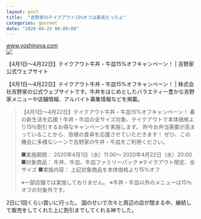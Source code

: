 ```yaml
---
layout: post
title:  "吉野家のテイクアウト15%オフは最高だったよ"
categories: gourmet
date: "2020-04-23 00:00:00"
---
```



<div class="card">
  <a href="https://www.yoshinoya.com/campaign/takeout15off_202004/"></a>
  <div class="card__header">
    <a href="https://www.yoshinoya.com/campaign/takeout15off_202004/">www.yoshinoya.com</a>
  </div>
  <div class="card__image">
    <img src="https://www.yoshinoya.com/wp-content/uploads/2020/03/26115020/ogp_15off202004.jpg">
  </div>
  <div class="card__title">
    <p>【4月1日～4月22日】テイクアウト牛丼・牛皿15%オフキャンペーン！ | 吉野家公式ウェブサイト</p>
  </div>
  <div class="card__description">
    <p>【4月1日～4月22日】テイクアウト牛丼・牛皿15%オフキャンペーン！ | 株式会社吉野家の公式ウェブサイトです。牛丼をはじめとしたバラエティー豊かな吉野家メニューや店舗情報、アルバイト募集情報などを掲載。</p>
  </div>
</div>


> 【4月1日～4月22日】テイクアウト牛丼・牛皿15%オフキャンペーン！
> 春の新生活を応援！牛丼・牛皿の全サイズ対象、テイクアウトで本体価格より15％割引するお得なキャンペーンを実施します。
> 昨今お弁当需要が高まっていることから、皆様の食卓を応援させていただきます！
> ぜひ、この機会に多様なシーンで吉野家の牛丼・牛皿をご利用ください。
> 
> ■実施期間：
> 2020年4月1日（水）11:00～ 2020年4月22日（水）20:00
> ■対象商品：
> 牛丼、牛皿、牛皿ファミリーパック
> ※テイクアウト限定、全サイズ
> ■実施内容：
> 上記対象商品を本体価格より15%オフ
> 
> ※一部店舗では実施しておりません。
> ※牛丼・牛皿以外のメニューは15％オフの対象外です。

2日に1回くらい買いに行った。
国のせいで次々と周辺の店が閉まる中、継続して販売をしてくれた上に割引までしてくれる神でした。
